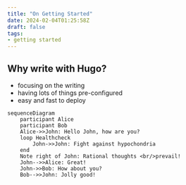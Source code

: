 ```yaml
---
title: "On Getting Started"
date: 2024-02-04T01:25:58Z
draft: false
tags:
- getting started
---
```


## Why write with Hugo?

- focusing on the writing
- having lots of things pre-configured
- easy and fast to deploy


```mermaid
sequenceDiagram
    participant Alice
    participant Bob
    Alice->>John: Hello John, how are you?
    loop Healthcheck
        John->>John: Fight against hypochondria
    end
    Note right of John: Rational thoughts <br/>prevail!
    John-->>Alice: Great!
    John->>Bob: How about you?
    Bob-->>John: Jolly good!
```

